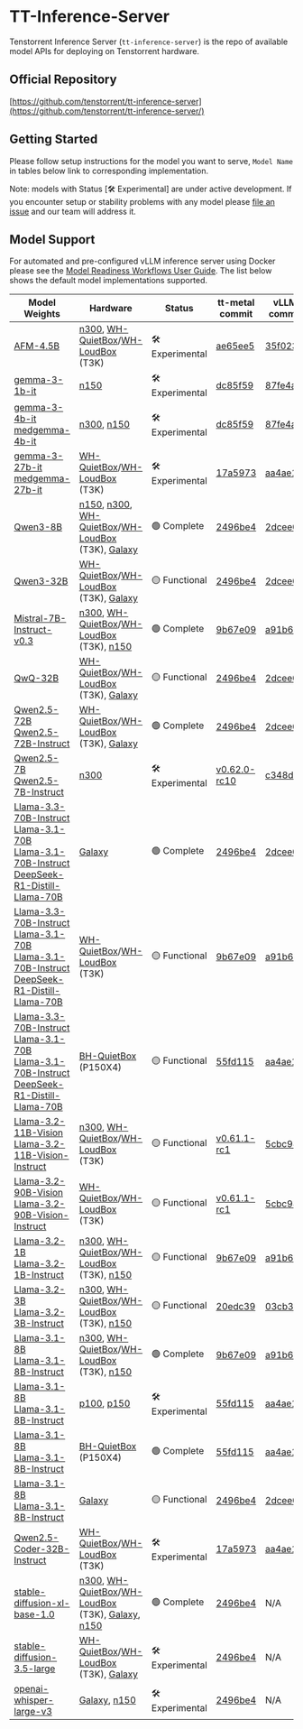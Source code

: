 # TT-Inference-Server

Tenstorrent Inference Server (`tt-inference-server`) is the repo of available model APIs for deploying on Tenstorrent hardware.

## Official Repository

[https://github.com/tenstorrent/tt-inference-server](https://github.com/tenstorrent/tt-inference-server/)


## Getting Started
Please follow setup instructions for the model you want to serve, `Model Name` in tables below link to corresponding implementation.

Note: models with Status [🛠️ Experimental] are under active development. If you encounter setup or stability problems with any model please [file an issue](https://github.com/tenstorrent/tt-inference-server/issues/new?template=Blank+issue) and our team will address it.

## Model Support

For automated and pre-configured vLLM inference server using Docker please see the [Model Readiness Workflows User Guide](docs/workflows_user_guide.md). The list below shows the default model implementations supported. 

| Model Weights | Hardware | Status | tt-metal commit | vLLM commit | Docker Image |
|---------------|----------|--------|-----------------|-------------|--------------|
| [AFM-4.5B](https://huggingface.co/arcee-ai/AFM-4.5B) | [n300](https://tenstorrent.com/hardware/wormhole), [WH-QuietBox](https://tenstorrent.com/hardware/tt-quietbox)/[WH-LoudBox](https://tenstorrent.com/hardware/tt-loudbox) (T3K) | 🛠️ Experimental | [ae65ee5](https://github.com/tenstorrent/tt-metal/tree/ae65ee5/models/tt_transformers) | [35f023f](https://github.com/tenstorrent/vllm/tree/35f023f) | [0.2.0-ae65ee5-35f023f](https://ghcr.io/tenstorrent/tt-inference-server/vllm-tt-metal-src-release-ubuntu-22.04-amd64:0.2.0-ae65ee5-35f023f) |
| [gemma-3-1b-it](https://huggingface.co/google/gemma-3-1b-it) | [n150](https://tenstorrent.com/hardware/wormhole) | 🛠️ Experimental | [dc85f59](https://github.com/tenstorrent/tt-metal/tree/dc85f59/models/tt_transformers) | [87fe4a4](https://github.com/tenstorrent/vllm/tree/87fe4a4) | [0.2.0-dc85f59-87fe4a4](https://ghcr.io/tenstorrent/tt-inference-server/vllm-tt-metal-src-release-ubuntu-22.04-amd64:0.2.0-dc85f59-87fe4a4) |
| [gemma-3-4b-it](https://huggingface.co/google/gemma-3-4b-it)<br/>[medgemma-4b-it](https://huggingface.co/google/medgemma-4b-it) | [n300](https://tenstorrent.com/hardware/wormhole), [n150](https://tenstorrent.com/hardware/wormhole) | 🛠️ Experimental | [dc85f59](https://github.com/tenstorrent/tt-metal/tree/dc85f59/models/tt_transformers) | [87fe4a4](https://github.com/tenstorrent/vllm/tree/87fe4a4) | [0.2.0-dc85f59-87fe4a4](https://ghcr.io/tenstorrent/tt-inference-server/vllm-tt-metal-src-release-ubuntu-22.04-amd64:0.2.0-dc85f59-87fe4a4) |
| [gemma-3-27b-it](https://huggingface.co/google/gemma-3-27b-it)<br/>[medgemma-27b-it](https://huggingface.co/google/medgemma-27b-it) | [WH-QuietBox](https://tenstorrent.com/hardware/tt-quietbox)/[WH-LoudBox](https://tenstorrent.com/hardware/tt-loudbox) (T3K) | 🛠️ Experimental | [17a5973](https://github.com/tenstorrent/tt-metal/tree/17a5973/models/tt_transformers) | [aa4ae1e](https://github.com/tenstorrent/vllm/tree/aa4ae1e) | [0.2.0-17a5973-aa4ae1e](https://ghcr.io/tenstorrent/tt-inference-server/vllm-tt-metal-src-release-ubuntu-22.04-amd64:0.2.0-17a5973-aa4ae1e) |
| [Qwen3-8B](https://huggingface.co/Qwen/Qwen3-8B) | [n150](https://tenstorrent.com/hardware/wormhole), [n300](https://tenstorrent.com/hardware/wormhole), [WH-QuietBox](https://tenstorrent.com/hardware/tt-quietbox)/[WH-LoudBox](https://tenstorrent.com/hardware/tt-loudbox) (T3K), [Galaxy](https://tenstorrent.com/hardware/galaxy) | 🟢 Complete | [2496be4](https://github.com/tenstorrent/tt-metal/tree/2496be4/models/tt_transformers) | [2dcee0c](https://github.com/tenstorrent/vllm/tree/2dcee0c) | [0.2.0-2496be4-2dcee0c](https://ghcr.io/tenstorrent/tt-inference-server/vllm-tt-metal-src-release-ubuntu-22.04-amd64:0.2.0-2496be4-2dcee0c) |
| [Qwen3-32B](https://huggingface.co/Qwen/Qwen3-32B) | [WH-QuietBox](https://tenstorrent.com/hardware/tt-quietbox)/[WH-LoudBox](https://tenstorrent.com/hardware/tt-loudbox) (T3K), [Galaxy](https://tenstorrent.com/hardware/galaxy) | 🟡 Functional | [2496be4](https://github.com/tenstorrent/tt-metal/tree/2496be4/models/tt_transformers) | [2dcee0c](https://github.com/tenstorrent/vllm/tree/2dcee0c) | [0.2.0-2496be4-2dcee0c](https://ghcr.io/tenstorrent/tt-inference-server/vllm-tt-metal-src-release-ubuntu-22.04-amd64:0.2.0-2496be4-2dcee0c) |
| [Mistral-7B-Instruct-v0.3](https://huggingface.co/mistralai/Mistral-7B-Instruct-v0.3) | [n300](https://tenstorrent.com/hardware/wormhole), [WH-QuietBox](https://tenstorrent.com/hardware/tt-quietbox)/[WH-LoudBox](https://tenstorrent.com/hardware/tt-loudbox) (T3K), [n150](https://tenstorrent.com/hardware/wormhole) | 🟢 Complete | [9b67e09](https://github.com/tenstorrent/tt-metal/tree/9b67e09/models/tt_transformers) | [a91b644](https://github.com/tenstorrent/vllm/tree/a91b644) | [0.2.0-9b67e09-a91b644](https://ghcr.io/tenstorrent/tt-inference-server/vllm-tt-metal-src-release-ubuntu-22.04-amd64:0.2.0-9b67e09-a91b644) |
| [QwQ-32B](https://huggingface.co/Qwen/QwQ-32B) | [WH-QuietBox](https://tenstorrent.com/hardware/tt-quietbox)/[WH-LoudBox](https://tenstorrent.com/hardware/tt-loudbox) (T3K), [Galaxy](https://tenstorrent.com/hardware/galaxy) | 🟡 Functional | [2496be4](https://github.com/tenstorrent/tt-metal/tree/2496be4/models/tt_transformers) | [2dcee0c](https://github.com/tenstorrent/vllm/tree/2dcee0c) | [0.2.0-2496be4-2dcee0c](https://ghcr.io/tenstorrent/tt-inference-server/vllm-tt-metal-src-release-ubuntu-22.04-amd64:0.2.0-2496be4-2dcee0c) |
| [Qwen2.5-72B](https://huggingface.co/Qwen/Qwen2.5-72B)<br/>[Qwen2.5-72B-Instruct](https://huggingface.co/Qwen/Qwen2.5-72B-Instruct) | [WH-QuietBox](https://tenstorrent.com/hardware/tt-quietbox)/[WH-LoudBox](https://tenstorrent.com/hardware/tt-loudbox) (T3K), [Galaxy](https://tenstorrent.com/hardware/galaxy) | 🟢 Complete | [2496be4](https://github.com/tenstorrent/tt-metal/tree/2496be4/models/tt_transformers) | [2dcee0c](https://github.com/tenstorrent/vllm/tree/2dcee0c) | [0.2.0-2496be4-2dcee0c](https://ghcr.io/tenstorrent/tt-inference-server/vllm-tt-metal-src-release-ubuntu-22.04-amd64:0.2.0-2496be4-2dcee0c) |
| [Qwen2.5-7B](https://huggingface.co/Qwen/Qwen2.5-7B)<br/>[Qwen2.5-7B-Instruct](https://huggingface.co/Qwen/Qwen2.5-7B-Instruct) | [n300](https://tenstorrent.com/hardware/wormhole) | 🛠️ Experimental | [v0.62.0-rc10](https://github.com/tenstorrent/tt-metal/tree/v0.62.0-rc10/models/tt_transformers) | [c348d08](https://github.com/tenstorrent/vllm/tree/c348d08) | [0.2.0-v0.62.0-rc10-c348d08](https://ghcr.io/tenstorrent/tt-inference-server/vllm-tt-metal-src-release-ubuntu-22.04-amd64:0.2.0-v0.62.0-rc10-c348d08) |
| [Llama-3.3-70B-Instruct](https://huggingface.co/meta-llama/Llama-3.3-70B-Instruct)<br/>[Llama-3.1-70B](https://huggingface.co/meta-llama/Llama-3.1-70B)<br/>[Llama-3.1-70B-Instruct](https://huggingface.co/meta-llama/Llama-3.1-70B-Instruct)<br/>[DeepSeek-R1-Distill-Llama-70B](https://huggingface.co/deepseek-ai/DeepSeek-R1-Distill-Llama-70B) | [Galaxy](https://tenstorrent.com/hardware/galaxy) | 🟢 Complete | [2496be4](https://github.com/tenstorrent/tt-metal/tree/2496be4/models/demos/llama3_70b_galaxy) | [2dcee0c](https://github.com/tenstorrent/vllm/tree/2dcee0c) | [0.2.0-2496be4-2dcee0c](https://ghcr.io/tenstorrent/tt-inference-server/vllm-tt-metal-src-release-ubuntu-22.04-amd64:0.2.0-2496be4-2dcee0c) |
| [Llama-3.3-70B-Instruct](https://huggingface.co/meta-llama/Llama-3.3-70B-Instruct)<br/>[Llama-3.1-70B](https://huggingface.co/meta-llama/Llama-3.1-70B)<br/>[Llama-3.1-70B-Instruct](https://huggingface.co/meta-llama/Llama-3.1-70B-Instruct)<br/>[DeepSeek-R1-Distill-Llama-70B](https://huggingface.co/deepseek-ai/DeepSeek-R1-Distill-Llama-70B) | [WH-QuietBox](https://tenstorrent.com/hardware/tt-quietbox)/[WH-LoudBox](https://tenstorrent.com/hardware/tt-loudbox) (T3K) | 🟡 Functional | [9b67e09](https://github.com/tenstorrent/tt-metal/tree/9b67e09/models/tt_transformers) | [a91b644](https://github.com/tenstorrent/vllm/tree/a91b644) | [0.2.0-9b67e09-a91b644](https://ghcr.io/tenstorrent/tt-inference-server/vllm-tt-metal-src-release-ubuntu-22.04-amd64:0.2.0-9b67e09-a91b644) |
| [Llama-3.3-70B-Instruct](https://huggingface.co/meta-llama/Llama-3.3-70B-Instruct)<br/>[Llama-3.1-70B](https://huggingface.co/meta-llama/Llama-3.1-70B)<br/>[Llama-3.1-70B-Instruct](https://huggingface.co/meta-llama/Llama-3.1-70B-Instruct)<br/>[DeepSeek-R1-Distill-Llama-70B](https://huggingface.co/deepseek-ai/DeepSeek-R1-Distill-Llama-70B) | [BH-QuietBox](https://tenstorrent.com/hardware/tt-quietbox) (P150X4) | 🟡 Functional | [55fd115](https://github.com/tenstorrent/tt-metal/tree/55fd115/models/tt_transformers) | [aa4ae1e](https://github.com/tenstorrent/vllm/tree/aa4ae1e) | [0.2.0-55fd115-aa4ae1e](https://ghcr.io/tenstorrent/tt-inference-server/vllm-tt-metal-src-release-ubuntu-22.04-amd64:0.2.0-55fd115-aa4ae1e) |
| [Llama-3.2-11B-Vision](https://huggingface.co/meta-llama/Llama-3.2-11B-Vision)<br/>[Llama-3.2-11B-Vision-Instruct](https://huggingface.co/meta-llama/Llama-3.2-11B-Vision-Instruct) | [n300](https://tenstorrent.com/hardware/wormhole), [WH-QuietBox](https://tenstorrent.com/hardware/tt-quietbox)/[WH-LoudBox](https://tenstorrent.com/hardware/tt-loudbox) (T3K) | 🟡 Functional | [v0.61.1-rc1](https://github.com/tenstorrent/tt-metal/tree/v0.61.1-rc1/models/tt_transformers) | [5cbc982](https://github.com/tenstorrent/vllm/tree/5cbc982) | [0.2.0-v0.61.1-rc1-5cbc982](https://ghcr.io/tenstorrent/tt-inference-server/vllm-tt-metal-src-release-ubuntu-22.04-amd64:0.2.0-v0.61.1-rc1-5cbc982) |
| [Llama-3.2-90B-Vision](https://huggingface.co/meta-llama/Llama-3.2-90B-Vision)<br/>[Llama-3.2-90B-Vision-Instruct](https://huggingface.co/meta-llama/Llama-3.2-90B-Vision-Instruct) | [WH-QuietBox](https://tenstorrent.com/hardware/tt-quietbox)/[WH-LoudBox](https://tenstorrent.com/hardware/tt-loudbox) (T3K) | 🟡 Functional | [v0.61.1-rc1](https://github.com/tenstorrent/tt-metal/tree/v0.61.1-rc1/models/tt_transformers) | [5cbc982](https://github.com/tenstorrent/vllm/tree/5cbc982) | [0.2.0-v0.61.1-rc1-5cbc982](https://ghcr.io/tenstorrent/tt-inference-server/vllm-tt-metal-src-release-ubuntu-22.04-amd64:0.2.0-v0.61.1-rc1-5cbc982) |
| [Llama-3.2-1B](https://huggingface.co/meta-llama/Llama-3.2-1B)<br/>[Llama-3.2-1B-Instruct](https://huggingface.co/meta-llama/Llama-3.2-1B-Instruct) | [n300](https://tenstorrent.com/hardware/wormhole), [WH-QuietBox](https://tenstorrent.com/hardware/tt-quietbox)/[WH-LoudBox](https://tenstorrent.com/hardware/tt-loudbox) (T3K), [n150](https://tenstorrent.com/hardware/wormhole) | 🟡 Functional | [9b67e09](https://github.com/tenstorrent/tt-metal/tree/9b67e09/models/tt_transformers) | [a91b644](https://github.com/tenstorrent/vllm/tree/a91b644) | [0.2.0-9b67e09-a91b644](https://ghcr.io/tenstorrent/tt-inference-server/vllm-tt-metal-src-release-ubuntu-22.04-amd64:0.2.0-9b67e09-a91b644) |
| [Llama-3.2-3B](https://huggingface.co/meta-llama/Llama-3.2-3B)<br/>[Llama-3.2-3B-Instruct](https://huggingface.co/meta-llama/Llama-3.2-3B-Instruct) | [n300](https://tenstorrent.com/hardware/wormhole), [WH-QuietBox](https://tenstorrent.com/hardware/tt-quietbox)/[WH-LoudBox](https://tenstorrent.com/hardware/tt-loudbox) (T3K), [n150](https://tenstorrent.com/hardware/wormhole) | 🟡 Functional | [20edc39](https://github.com/tenstorrent/tt-metal/tree/20edc39/models/tt_transformers) | [03cb300](https://github.com/tenstorrent/vllm/tree/03cb300) | [0.2.0-20edc39-03cb300](https://ghcr.io/tenstorrent/tt-inference-server/vllm-tt-metal-src-release-ubuntu-22.04-amd64:0.2.0-20edc39-03cb300) |
| [Llama-3.1-8B](https://huggingface.co/meta-llama/Llama-3.1-8B)<br/>[Llama-3.1-8B-Instruct](https://huggingface.co/meta-llama/Llama-3.1-8B-Instruct) | [n300](https://tenstorrent.com/hardware/wormhole), [WH-QuietBox](https://tenstorrent.com/hardware/tt-quietbox)/[WH-LoudBox](https://tenstorrent.com/hardware/tt-loudbox) (T3K), [n150](https://tenstorrent.com/hardware/wormhole) | 🟢 Complete | [9b67e09](https://github.com/tenstorrent/tt-metal/tree/9b67e09/models/tt_transformers) | [a91b644](https://github.com/tenstorrent/vllm/tree/a91b644) | [0.2.0-9b67e09-a91b644](https://ghcr.io/tenstorrent/tt-inference-server/vllm-tt-metal-src-release-ubuntu-22.04-amd64:0.2.0-9b67e09-a91b644) |
| [Llama-3.1-8B](https://huggingface.co/meta-llama/Llama-3.1-8B)<br/>[Llama-3.1-8B-Instruct](https://huggingface.co/meta-llama/Llama-3.1-8B-Instruct) | [p100](https://tenstorrent.com/hardware/blackhole), [p150](https://tenstorrent.com/hardware/blackhole) | 🛠️ Experimental | [55fd115](https://github.com/tenstorrent/tt-metal/tree/55fd115/models/tt_transformers) | [aa4ae1e](https://github.com/tenstorrent/vllm/tree/aa4ae1e) | [0.2.0-55fd115-aa4ae1e](https://ghcr.io/tenstorrent/tt-inference-server/vllm-tt-metal-src-release-ubuntu-22.04-amd64:0.2.0-55fd115-aa4ae1e) |
| [Llama-3.1-8B](https://huggingface.co/meta-llama/Llama-3.1-8B)<br/>[Llama-3.1-8B-Instruct](https://huggingface.co/meta-llama/Llama-3.1-8B-Instruct) | [BH-QuietBox](https://tenstorrent.com/hardware/tt-quietbox) (P150X4) | 🟢 Complete | [55fd115](https://github.com/tenstorrent/tt-metal/tree/55fd115/models/tt_transformers) | [aa4ae1e](https://github.com/tenstorrent/vllm/tree/aa4ae1e) | [0.2.0-55fd115-aa4ae1e](https://ghcr.io/tenstorrent/tt-inference-server/vllm-tt-metal-src-release-ubuntu-22.04-amd64:0.2.0-55fd115-aa4ae1e) |
| [Llama-3.1-8B](https://huggingface.co/meta-llama/Llama-3.1-8B)<br/>[Llama-3.1-8B-Instruct](https://huggingface.co/meta-llama/Llama-3.1-8B-Instruct) | [Galaxy](https://tenstorrent.com/hardware/galaxy) | 🟡 Functional | [2496be4](https://github.com/tenstorrent/tt-metal/tree/2496be4/models/tt_transformers) | [2dcee0c](https://github.com/tenstorrent/vllm/tree/2dcee0c) | [0.2.0-2496be4-2dcee0c](https://ghcr.io/tenstorrent/tt-inference-server/vllm-tt-metal-src-release-ubuntu-22.04-amd64:0.2.0-2496be4-2dcee0c) |
| [Qwen2.5-Coder-32B-Instruct](https://huggingface.co/Qwen/Qwen2.5-Coder-32B-Instruct) | [WH-QuietBox](https://tenstorrent.com/hardware/tt-quietbox)/[WH-LoudBox](https://tenstorrent.com/hardware/tt-loudbox) (T3K) | 🛠️ Experimental | [17a5973](https://github.com/tenstorrent/tt-metal/tree/17a5973/models/tt_transformers) | [aa4ae1e](https://github.com/tenstorrent/vllm/tree/aa4ae1e) | [0.2.0-17a5973-aa4ae1e](https://ghcr.io/tenstorrent/tt-inference-server/vllm-tt-metal-src-release-ubuntu-22.04-amd64:0.2.0-17a5973-aa4ae1e) |
| [stable-diffusion-xl-base-1.0](https://huggingface.co/stabilityai/stable-diffusion-xl-base-1.0) | [n300](https://tenstorrent.com/hardware/wormhole), [WH-QuietBox](https://tenstorrent.com/hardware/tt-quietbox)/[WH-LoudBox](https://tenstorrent.com/hardware/tt-loudbox) (T3K), [Galaxy](https://tenstorrent.com/hardware/galaxy), [n150](https://tenstorrent.com/hardware/wormhole) | 🟢 Complete | [2496be4](https://github.com/tenstorrent/tt-metal/tree/2496be4/models/tt_transformers) | N/A | [0.2.0-2496be4518bca0a7a5b497a4cda3cfe7e2f59756](https://ghcr.io/tenstorrent/tt-media-inference-server:0.2.0-2496be4518bca0a7a5b497a4cda3cfe7e2f59756) |
| [stable-diffusion-3.5-large](https://huggingface.co/stabilityai/stable-diffusion-3.5-large) | [WH-QuietBox](https://tenstorrent.com/hardware/tt-quietbox)/[WH-LoudBox](https://tenstorrent.com/hardware/tt-loudbox) (T3K), [Galaxy](https://tenstorrent.com/hardware/galaxy) | 🛠️ Experimental | [2496be4](https://github.com/tenstorrent/tt-metal/tree/2496be4/models/tt_transformers) | N/A | [0.2.0-2496be4518bca0a7a5b497a4cda3cfe7e2f59756](https://ghcr.io/tenstorrent/tt-media-inference-server:0.2.0-2496be4518bca0a7a5b497a4cda3cfe7e2f59756) |
| [openai-whisper-large-v3](https://huggingface.co/openai-whisper-large-v3) | [Galaxy](https://tenstorrent.com/hardware/galaxy), [n150](https://tenstorrent.com/hardware/wormhole) | 🛠️ Experimental | [2496be4](https://github.com/tenstorrent/tt-metal/tree/2496be4/models/demos/whisper) | N/A | [0.2.0-2496be4518bca0a7a5b497a4cda3cfe7e2f59756](https://ghcr.io/tenstorrent/tt-media-inference-server:0.2.0-2496be4518bca0a7a5b497a4cda3cfe7e2f59756) |
